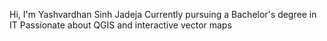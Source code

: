 Hi, I'm Yashvardhan Sinh Jadeja
Currently pursuing a Bachelor's degree in IT
Passionate about QGIS and interactive vector maps
